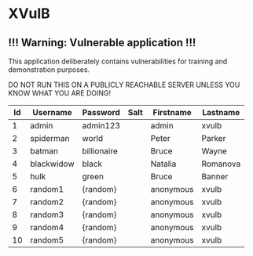 # XVulB
## !!! Warning: Vulnerable application !!!
This application deliberately contains vulnerabilities for training and demonstration purposes.

DO NOT RUN THIS ON A PUBLICLY REACHABLE SERVER UNLESS YOU KNOW WHAT YOU ARE DOING!


Id	| Username |	Password	|Salt	|Firstname|	Lastname
--- |  --- | ---| ---| --- | --- 
1	| admin |	admin123	| |	admin	|xvulb
2	|spiderman|	world|	|	Peter|	Parker
3	|batman|	billionaire| |		Bruce|	Wayne
4	|blackwidow|	black|	|	Natalia|	Romanova
5	|hulk|	green|	|	Bruce|	Banner
6	|random1|	{random}||		anonymous|	xvulb
7	|random2|	{random}||		anonymous|	xvulb
8	|random3|	{random}||		anonymous|	xvulb
9	|random4|	{random}||		anonymous|	xvulb
10	|random5|	{random}||		anonymous|	xvulb
